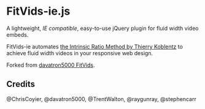 # FitVids-ie.js
A lightweight, *IE compatible*, easy-to-use jQuery plugin for fluid width video embeds.

FitVids-ie automates [the Intrinsic Ratio Method by Thierry Koblentz](http://www.alistapart.com/articles/creating-intrinsic-ratios-for-video/) to achieve fluid width videos in your responsive web design.

Forked from [davatron5000 FitVids](https://github.com/davatron5000/FitVids.js).

## Credits
@ChrisCoyier, @davatron5000, @TrentWalton, @raygunray, @stephencarr
